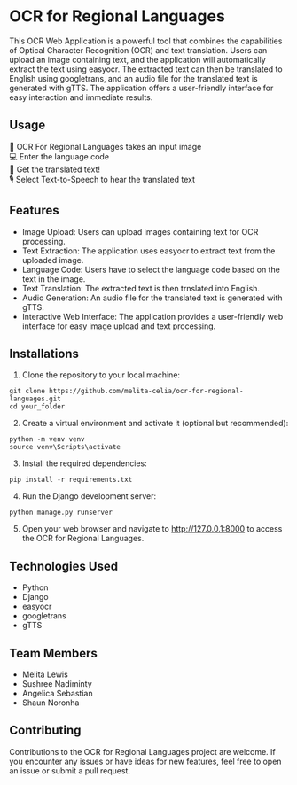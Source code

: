 # OCR for Regional Languages

This OCR Web Application is a powerful tool that combines the capabilities of Optical Character Recognition (OCR) and text translation. Users can upload an image containing text, and the application will automatically extract the text using easyocr. The extracted text can then be translated to English using googletrans, and an audio file for the translated text is generated with gTTS. The application offers a user-friendly interface for easy interaction and immediate results.

## Usage
📸 OCR For Regional Languages takes an input image <br>
💻 Enter the language code <br>
📝 Get the translated text! <br>
🎙️ Select Text-to-Speech to hear the translated text

## Features
* Image Upload: Users can upload images containing text for OCR processing.
* Text Extraction: The application uses easyocr to extract text from the uploaded image.
* Language Code: Users have to select the language code based on the text in the image.
* Text Translation: The extracted text is then trnslated into English.
* Audio Generation: An audio file for the translated text is generated with gTTS.
* Interactive Web Interface: The application provides a user-friendly web interface for easy image upload and text processing.

## Installations
1. Clone the repository to your local machine:
```
git clone https://github.com/melita-celia/ocr-for-regional-languages.git
cd your_folder
```

2. Create a virtual environment and activate it (optional but recommended):
```
python -m venv venv
source venv\Scripts\activate  
```

3. Install the required dependencies:
```
pip install -r requirements.txt
```

4. Run the Django development server:
```
python manage.py runserver
```

5. Open your web browser and navigate to http://127.0.0.1:8000 to access the OCR for Regional Languages.
   
## Technologies Used
* Python
* Django
* easyocr
* googletrans
* gTTS

## Team Members
* Melita Lewis
* Sushree Nadiminty
* Angelica Sebastian
* Shaun Noronha

## Contributing
Contributions to the OCR for Regional Languages project are welcome. If you encounter any issues or have ideas for new features, feel free to open an issue or submit a pull request.
